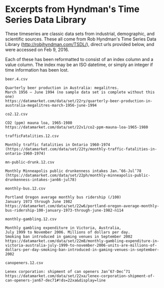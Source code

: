 Excerpts from Hyndman's Time Series Data Library
=================================================

These timeseries are classic data sets from industrial, demographic,
and scientific sources. These all come from Rob Hyndman's Time Series
Data Library (http://robjhyndman.com/TSDL/), direct urls provided
below, and were accessed on Feb 9, 2016.

Each of these has been reformatted to consist of an index column and a
value column. The index may be an ISO datetime, or simply an integer
if time information has been lost.

`beer.4.csv`

    Quarterly beer production in Australia: megalitres.
    March 1956 – June 1994 (no sample data set is complete without this one)
    https://datamarket.com/data/set/22ry/quarterly-beer-production-in-australia-megalitres-march-1956-june-1994

`co2.12.csv`

    CO2 (ppm) mauna loa, 1965-1980
    https://datamarket.com/data/set/22v1/co2-ppm-mauna-loa-1965-1980

`trafficFatalities.12.csv`

    Monthly traffic fatalities in Ontario 1960-1974
    (https://datamarket.com/data/set/22ty/monthly-traffic-fatalities-in-ontario-1960-1974)

`mn-public-drunk.12.csv`

    Monthly Minneapolis public drunkenness intakes Jan.’66-Jul’78
    (https://datamarket.com/data/set/22ph/monthly-minneapolis-public-drunkenness-intakes-jan66-jul78)

`monthly-bus.12.csv`

    Portland Oregon average monthly bus ridership (/100)
    January 1973 through June 1982
    https://datamarket.com/data/set/22w6/portland-oregon-average-monthly-bus-ridership-100-january-1973-through-june-1982-n114

`monthly-gambling.12.csv`

    Monthly gambling expenditure in Victoria, Australia,
    July 1999 to November 2006. Millions of dollars per day.
    Smoking ban introduced in gaming venues in September 2002
    https://datamarket.com/data/set/22m8/monthly-gambling-expenditure-in-victoria-australia-july-1999-to-november-2006-units-are-millions-of-dollars-per-day-smoking-ban-introduced-in-gaming-venues-in-september-2002

`canopeners.12.csv`

    Lenex corporation: shipment of can openers Jan’67-Dec’71
    https://datamarket.com/data/set/22xa/lenex-corporation-shipment-of-can-openers-jan67-dec71#!ds=22xa&display=line
